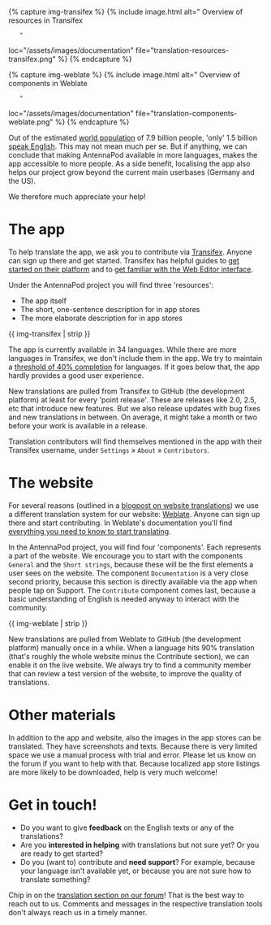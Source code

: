 <!-- mdpo-disable -->

{% capture img-transifex %}
{% include image.html
   alt="
       <!-- mdpo-enable-next-line -->
       Overview of resources in Transifex

       "
   loc="/assets/images/documentation"
   file="translation-resources-transifex.png"
%}
{% endcapture %}

{% capture img-weblate %}
{% include image.html
   alt="
       <!-- mdpo-enable-next-line -->
       Overview of components in Weblate

       "
   loc="/assets/images/documentation"
   file="translation-components-weblate.png"
%}
{% endcapture %}

<!-- mdpo-enable -->

Out of the estimated [world population](https://en.wikipedia.org/wiki/World_population) of 7.9 billion people, 'only' 1.5 billion [speak English](https://www.ethnologue.com/insights/ethnologue200/). This may not mean much per se. But if anything, we can conclude that making AntennaPod available in more languages, makes the app accessible to more people. As a side benefit, localising the app also helps our project grow beyond the current main userbases (Germany and the US).

We therefore much appreciate your help!

# The app
To help translate the app, we ask you to contribute via [Transifex](https://www.transifex.com/antennapod/antennapod/). Anyone can sign up there and get started. Transifex has helpful guides to [get started on their platform](https://docs.transifex.com/getting-started-1/translators) and to [get familiar with the Web Editor interface](https://docs.transifex.com/translation/translating-with-the-web-editor).

Under the AntennaPod project you will find three 'resources':
- The app itself
- The short, one-sentence description for in app stores
- The more elaborate description for in app stores

<!-- mdpo-disable-next-line -->
{{ img-transifex | strip }}

The app is currently available in 34 languages. While there are more languages in Transifex, we don't include them in the app. We try to maintain a [threshold of 40% completion](https://github.com/AntennaPod/AntennaPod/pull/4112) for languages. If it goes below that, the app hardly provides a good user experience.

New translations are pulled from Transifex to GitHub (the development platform) at least for every 'point release'. These are releases like 2.0, 2.5, etc that introduce new features. But we also release updates with bug fixes and new translations in between. On average, it might take a month or two before your work is available in a release.

Translation contributors will find themselves mentioned in the app with their Transifex username, under `Settings` » `About` » `Contributors`.

# The website
For several reasons (outlined in a [blogpost on website translations](/blog/2022/01/website-translations)) we use a different translation system for our website: [Weblate](https://hosted.weblate.org/projects/antennapod/). Anyone can sign up there and start contributing. In Weblate's documentation you'll find [everything you need to know to start translating](https://docs.weblate.org/en/latest/user/translating.html).

In the AntennaPod project, you will find four 'components'. Each represents a part of the website. We encourage you to start with the components `General` and the `Short strings`, because these will be the first elements a user sees on the website. The component `Documentation` is a very close second priority, because this section is directly available via the app when people tap on Support. The `Contribute` component comes last, because a basic understanding of English is needed anyway to interact with the community.

<!-- mdpo-disable-next-line -->
{{ img-weblate | strip }}

New translations are pulled from Weblate to GitHub (the development platform) manually once in a while. When a language hits 90% translation (that's roughly the whole website minus the Contribute section), we can enable it on the live website. We always try to find a community member that can review a test version of the website, to improve the quality of translations.

# Other materials
In addition to the app and website, also the images in the app stores can be translated. They have screenshots and texts. Because there is very limited space we use a manual process with trial and error. Please let us know on the forum if you want to help with that. Because localized app store listings are more likely to be downloaded, help is very much welcome!

# Get in touch!
* Do you want to give **feedback** on the English texts or any of the translations? 
* Are you **interested in helping** with translations but not sure yet? Or you are ready to get started?
* Do you (want to) contribute and **need support**? For example, because your language isn't available yet, or because you are not sure how to translate something?

Chip in on the [translation section on our forum](https://forum.antennapod.org/c/translations/11)! That is the best way to reach out to us. Comments and messages in the respective translation tools don't always reach us in a timely manner.
